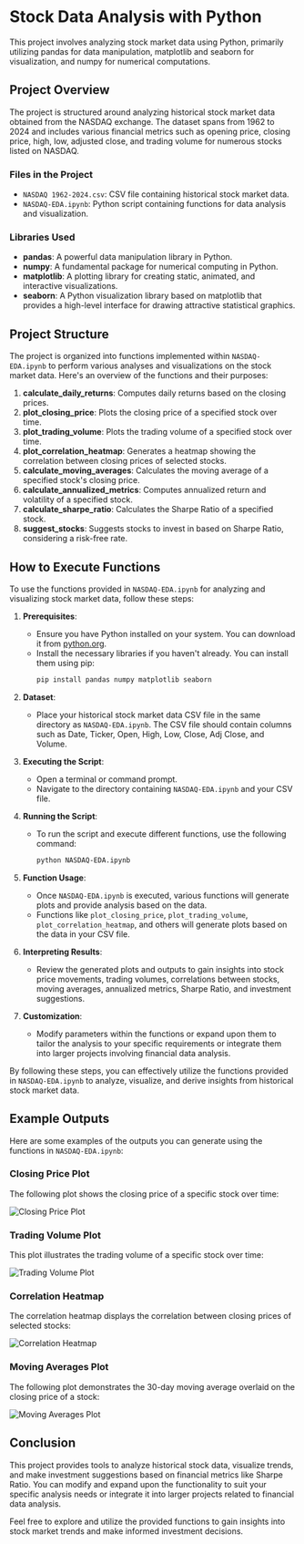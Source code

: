 # Stock Data Analysis with Python

This project involves analyzing stock market data using Python, primarily utilizing pandas for data manipulation, matplotlib and seaborn for visualization, and numpy for numerical computations.

## Project Overview

The project is structured around analyzing historical stock market data obtained from the NASDAQ exchange. The dataset spans from 1962 to 2024 and includes various financial metrics such as opening price, closing price, high, low, adjusted close, and trading volume for numerous stocks listed on NASDAQ.

### Files in the Project

- `NASDAQ 1962-2024.csv`: CSV file containing historical stock market data.
- `NASDAQ-EDA.ipynb`: Python script containing functions for data analysis and visualization.

### Libraries Used

- **pandas**: A powerful data manipulation library in Python.
- **numpy**: A fundamental package for numerical computing in Python.
- **matplotlib**: A plotting library for creating static, animated, and interactive visualizations.
- **seaborn**: A Python visualization library based on matplotlib that provides a high-level interface for drawing attractive statistical graphics.

## Project Structure

The project is organized into functions implemented within `NASDAQ-EDA.ipynb` to perform various analyses and visualizations on the stock market data. Here's an overview of the functions and their purposes:

1. **calculate_daily_returns**: Computes daily returns based on the closing prices.
2. **plot_closing_price**: Plots the closing price of a specified stock over time.
3. **plot_trading_volume**: Plots the trading volume of a specified stock over time.
4. **plot_correlation_heatmap**: Generates a heatmap showing the correlation between closing prices of selected stocks.
5. **calculate_moving_averages**: Calculates the moving average of a specified stock's closing price.
6. **calculate_annualized_metrics**: Computes annualized return and volatility of a specified stock.
7. **calculate_sharpe_ratio**: Calculates the Sharpe Ratio of a specified stock.
8. **suggest_stocks**: Suggests stocks to invest in based on Sharpe Ratio, considering a risk-free rate.

## How to Execute Functions

To use the functions provided in `NASDAQ-EDA.ipynb` for analyzing and visualizing stock market data, follow these steps:

1. **Prerequisites**:
   - Ensure you have Python installed on your system. You can download it from [python.org](https://www.python.org/downloads/).
   - Install the necessary libraries if you haven't already. You can install them using pip:
     ```bash
     pip install pandas numpy matplotlib seaborn
     ```

2. **Dataset**:
   - Place your historical stock market data CSV file in the same directory as `NASDAQ-EDA.ipynb`. The CSV file should contain columns such as Date, Ticker, Open, High, Low, Close, Adj Close, and Volume.

3. **Executing the Script**:
   - Open a terminal or command prompt.
   - Navigate to the directory containing `NASDAQ-EDA.ipynb` and your CSV file.

4. **Running the Script**:
   - To run the script and execute different functions, use the following command:
     ```bash
     python NASDAQ-EDA.ipynb
     ```

5. **Function Usage**:
   - Once `NASDAQ-EDA.ipynb` is executed, various functions will generate plots and provide analysis based on the data.
   - Functions like `plot_closing_price`, `plot_trading_volume`, `plot_correlation_heatmap`, and others will generate plots based on the data in your CSV file.

6. **Interpreting Results**:
   - Review the generated plots and outputs to gain insights into stock price movements, trading volumes, correlations between stocks, moving averages, annualized metrics, Sharpe Ratio, and investment suggestions.

7. **Customization**:
   - Modify parameters within the functions or expand upon them to tailor the analysis to your specific requirements or integrate them into larger projects involving financial data analysis.

By following these steps, you can effectively utilize the functions provided in `NASDAQ-EDA.ipynb` to analyze, visualize, and derive insights from historical stock market data.

## Example Outputs

Here are some examples of the outputs you can generate using the functions in `NASDAQ-EDA.ipynb`:

### Closing Price Plot

The following plot shows the closing price of a specific stock over time:

![Closing Price Plot](closing_price_plot_github.png)

### Trading Volume Plot

This plot illustrates the trading volume of a specific stock over time:

![Trading Volume Plot](trading_volume_plot.png)

### Correlation Heatmap

The correlation heatmap displays the correlation between closing prices of selected stocks:

![Correlation Heatmap](correlation_heatmap.png)

### Moving Averages Plot

The following plot demonstrates the 30-day moving average overlaid on the closing price of a stock:

![Moving Averages Plot](moving_averages_plot.png)

## Conclusion

This project provides tools to analyze historical stock data, visualize trends, and make investment suggestions based on financial metrics like Sharpe Ratio. You can modify and expand upon the functionality to suit your specific analysis needs or integrate it into larger projects related to financial data analysis.

Feel free to explore and utilize the provided functions to gain insights into stock market trends and make informed investment decisions.
